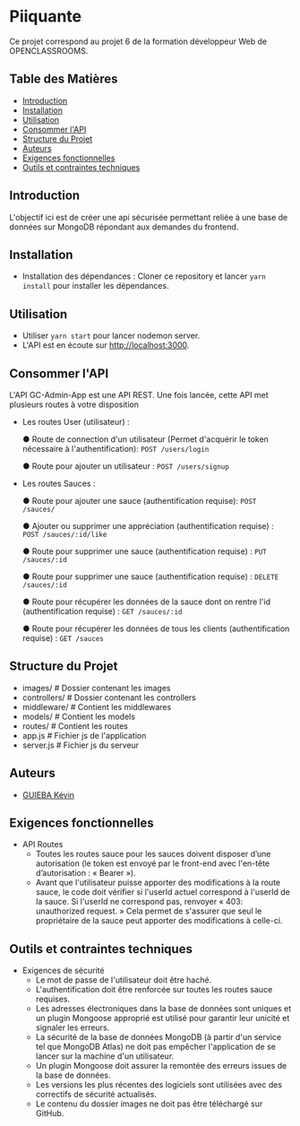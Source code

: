 # Piiquante #
 
 Ce projet correspond au projet 6 de la formation développeur Web de OPENCLASSROOMS.


## Table des Matières

- [Introduction](#introduction)
- [Installation](#installation)
- [Utilisation](#utilisation)
- [Consommer l'API](#consommer-l-api)
- [Structure du Projet](#structure-du-projet)
- [Auteurs](#auteurs)
- [Exigences fonctionnelles](#exigences-fonctionnelles)
- [Outils et contraintes techniques](#outils-et-contraintes-techniques)


## Introduction 

L'objectif ici est de créer une api sécurisée permettant reliée à une base de données sur MongoDB répondant aux demandes du frontend. 


## Installation

- Installation des dépendances : Cloner ce repository et lancer `yarn install` pour installer les dépendances.


## Utilisation

- Utiliser  `yarn start` pour lancer nodemon server.
- L'API est en écoute sur [http://localhost:3000](http://localhost:3000).

## Consommer l'API

L'API GC-Admin-App est une API REST. Une fois lancée, cette API met plusieurs routes à votre disposition

- Les routes User (utilisateur) :

    ● Route de connection d'un utilisateur (Permet d'acquérir le token nécessaire à l'authentification):
    `POST /users/login`

    ● Route pour ajouter un utilisateur :
    `POST /users/signup`  


- Les routes Sauces :

    ● Route pour ajouter une sauce (authentification requise):
    `POST /sauces/`

    ● Ajouter ou supprimer une appréciation (authentification requise) :
    `POST /sauces/:id/like`

    ● Route pour supprimer une sauce (authentification requise) :
    `PUT /sauces/:id`

    ● Route pour supprimer une sauce (authentification requise) :
    `DELETE /sauces/:id`

     ● Route pour récupérer les données de la sauce dont on rentre l'id (authentification requise) :
    `GET /sauces/:id`

    ● Route pour récupérer les données de tous les clients (authentification requise) :
    `GET /sauces`

## Structure du Projet

- images/           # Dossier contenant les images
- controllers/      # Dossier contenant les controllers
- middleware/       # Contient les middlewares
- models/           # Contient les models
- routes/           # Contient les routes  
- app.js            # Fichier js de l'application 
- server.js         # Fichier js du serveur  

## Auteurs

- [GUIEBA Kévin](https://github.com/Kguie/)


## Exigences fonctionnelles 

- API Routes
    - Toutes les routes sauce pour les sauces doivent disposer d’une autorisation (le token est envoyé par le front-end avec l'en-tête d’autorisation : « Bearer <token> »).
    - Avant que l'utilisateur puisse apporter des modifications à la route sauce, le code doit vérifier si l'userId actuel correspond à l'userId de la sauce. Si l'userId ne correspond pas, renvoyer « 403: unauthorized request. » Cela permet de s'assurer que seul le propriétaire de la sauce peut apporter des modifications à celle-ci.

## Outils et contraintes techniques 

- Exigences de sécurité
    - Le mot de passe de l'utilisateur doit être haché.
    - L'authentification doit être renforcée sur toutes les routes sauce requises.
    - Les adresses électroniques dans la base de données sont uniques et un plugin Mongoose approprié est utilisé pour garantir leur unicité et signaler les erreurs.
    - La sécurité de la base de données MongoDB (à partir d'un service tel que MongoDB Atlas) ne doit pas empêcher l'application de se lancer sur la machine d'un utilisateur.
    - Un plugin Mongoose doit assurer la remontée des erreurs issues de la base de données.
    - Les versions les plus récentes des logiciels sont utilisées avec des correctifs de sécurité actualisés.
    - Le contenu du dossier images ne doit pas être téléchargé sur GitHub.